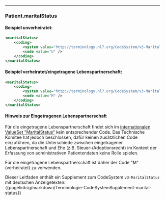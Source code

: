 ------------

### Patient.maritalStatus

#### Beispiel unverheiratet:
```xml
<maritalStatus>
    <coding>
        <system value="http://terminology.hl7.org/CodeSystem/v3-MaritalStatus" />
        <code value="U" />
    </coding>
</maritalStatus>
```

#### Beispiel verheiratet/eingetragene Lebenspartnerschaft:
```xml
<maritalStatus>
    <coding>
        <system value="http://terminology.hl7.org/CodeSystem/v3-MaritalStatus" />
        <code value="M" />
    </coding>
</maritalStatus>
```

#### Hinweis zur Eingetragenen Lebenspartnerschaft
Für die eingetragene Lebenspartnerschaft findet sich im [internationalen ValueSet "MaritalStatus"](http://hl7.org/fhir/valueset-marital-status.html) kein entsprechender Code.
Das Technische Komitee hat jedoch beschlossen, dafür keinen zusätzlichen Code einzuführen, da die Unterschiede zwischen eingetragener Lebenspartnerschaft und Ehe (z.B. Steuer-/Adoptionsrecht) im Kontext der Erfassung von administrativen Patientendaten keine Rolle spielen.

Für die eingetragene Lebenspartnerschaft ist daher der Code "M" (verheiratet) zu verwenden.

Dieser Leitfaden enthält ein Supplement zum CodeSystem `v3-MaritalStatus` mit deutschen Anzeigetexten:  
{{pagelink:ig/markdown/Terminologie-CodeSystemSupplement-marital-status}}



